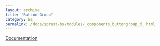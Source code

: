 ```yaml
---
layout: archive
title: "Button Group"
category: bs
permalink: /docs/sprest-bs/modules/_components_buttongroup_d_.html
---
```

[Documentation](https://getbootstrap.com/docs/4.4/components/button-group)